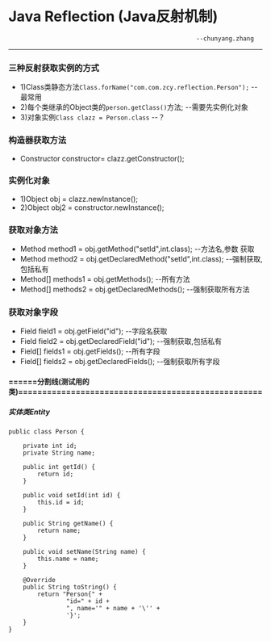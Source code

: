 # Java Reflection (Java反射机制)

                                                        --chunyang.zhang 
---

### 三种反射获取实例的方式
* 1)Class类静态方法`Class.forName("com.com.zcy.reflection.Person");`   --最常用
* 2)每个类继承的Object类的`person.getClass()`方法;                   --需要先实例化对象
* 3)对象实例`Class clazz = Person.class`                           --？


### 构造器获取方法
* Constructor constructor= clazz.getConstructor();  

### 实例化对象
* 1)Object obj  = clazz.newInstance();        
* 2)Object obj2 = constructor.newInstance();

### 获取对象方法
* Method method1 = obj.getMethod("setId",int.class);              --方法名,参数 获取
* Method method2 = obj.getDeclaredMethod("setId",int.class);      --强制获取,包括私有
* Method[] methods1 = obj.getMethods();                           --所有方法
* Method[] methods2 = obj.getDeclaredMethods();                   --强制获取所有方法

### 获取对象字段
* Field field1 = obj.getField("id");                              --字段名获取
* Field field2 = obj.getDeclaredField("id");                      --强制获取,包括私有
* Field[] fields1 = obj.getFields();                              --所有字段
* Field[] fields2 = obj.getDeclaredFields();                      --强制获取所有字段








#### ======分割线(测试用的类)===================================================

##### 实体类Entity
```
public class Person {

    private int id;
    private String name;

    public int getId() {
        return id;
    }

    public void setId(int id) {
        this.id = id;
    }

    public String getName() {
        return name;
    }

    public void setName(String name) {
        this.name = name;
    }

    @Override
    public String toString() {
        return "Person{" +
                "id=" + id +
                ", name='" + name + '\'' +
                '}';
    }
}
```